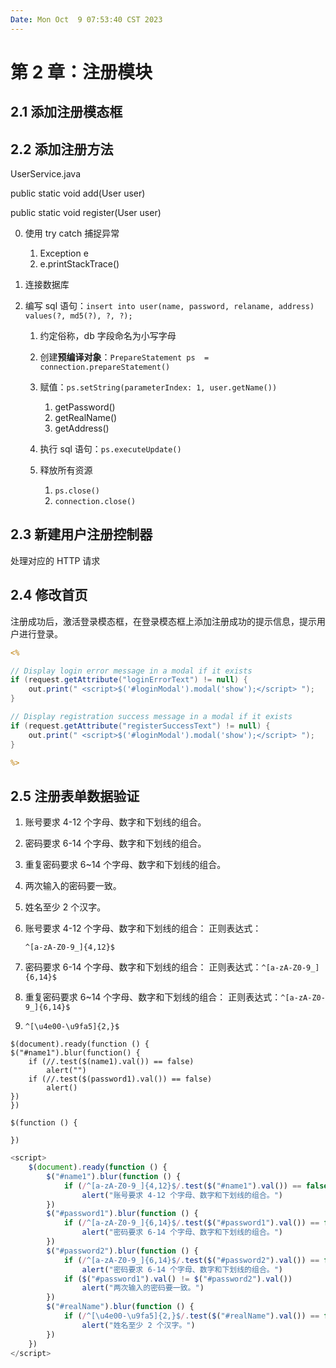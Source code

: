 ```yaml
---
Date: Mon Oct  9 07:53:40 CST 2023
---
```


# 第 2 章：注册模块

## 2.1 添加注册模态框

## 2.2 添加注册方法

UserService.java

public static void add(User user)

public static void register(User user)

0.   使用 try catch 捕捉异常
     1.   Exception e
     2.   e.printStackTrace()

1.   连接数据库

2.   编写 sql 语句：`insert into user(name, password, relaname, address) values(?, md5(?), ?, ?);`

     1.   约定俗称，db 字段命名为小写字母

     2.   创建**预编译对象**：`PrepareStatement ps  = connection.prepareStatement()`

     3.   赋值：`ps.setString(parameterIndex: 1, user.getName())`

          1.   getPassword()
          2.   getRealName()
          3.   getAddress()

     4.   执行 sql 语句：`ps.executeUpdate()`

     5.   释放所有资源

          1.   `ps.close()`
          2.   `connection.close()`

          

## 2.3 新建用户注册控制器

处理对应的 HTTP 请求



## 2.4 修改首页

注册成功后，激活登录模态框，在登录模态框上添加注册成功的提示信息，提示用户进行登录。

``` jsp
<%

// Display login error message in a modal if it exists
if (request.getAttribute("loginErrorText") != null) {
    out.print(" <script>$('#loginModal').modal('show');</script> ");
}

// Display registration success message in a modal if it exists
if (request.getAttribute("registerSuccessText") != null) {
    out.print(" <script>$('#loginModal').modal('show');</script> ");
}

%>
```





## 2.5 注册表单数据验证

1.   账号要求 4-12 个字母、数字和下划线的组合。
2.   密码要求 6-14 个字母、数字和下划线的组合。
3.   重复密码要求 6~14 个字母、数字和下划线的组合。 
4.   两次输入的密码要一致。
5.   姓名至少 2 个汉字。



1.  账号要求 4-12 个字母、数字和下划线的组合： 正则表达式：

    `^[a-zA-Z0-9_]{4,12}$`

2.  密码要求 6-14 个字母、数字和下划线的组合： 正则表达式：`^[a-zA-Z0-9_]{6,14}$`

3.  重复密码要求 6~14 个字母、数字和下划线的组合： 正则表达式：`^[a-zA-Z0-9_]{6,14}$`

4.  `^[\u4e00-\u9fa5]{2,}$`





```
$(document).ready(function () {
$("#name1").blur(function() {
	if (//.test($(name1).val()) == false)
		alert("")
	if (//.test($(password1).val()) == false)
	 	alert()
})
})
```



```
$(function () {

})
```

``` js
<script>
    $(document).ready(function () {
        $("#name1").blur(function () {
            if (/^[a-zA-Z0-9_]{4,12}$/.test($("#name1").val()) == false)
                alert("账号要求 4-12 个字母、数字和下划线的组合。")
        })
        $("#password1").blur(function () {
            if (/^[a-zA-Z0-9_]{6,14}$/.test($("#password1").val()) == false)
                alert("密码要求 6-14 个字母、数字和下划线的组合。")
        })
        $("#password2").blur(function () {
            if (/^[a-zA-Z0-9_]{6,14}$/.test($("#password2").val()) == false)
                alert("密码要求 6-14 个字母、数字和下划线的组合。")
            if ($("#password1").val() != $("#password2").val())
                alert("两次输入的密码要一致。")
        })
        $("#realName").blur(function () {
            if (/^[\u4e00-\u9fa5]{2,}$/.test($("#realName").val()) == false)
                alert("姓名至少 2 个汉字。")
        })
    })
</script>
```

